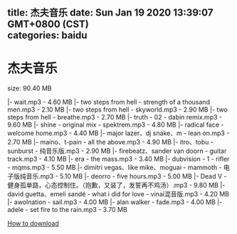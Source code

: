 
title: 杰夫音乐
date: Sun Jan 19 2020 13:39:07 GMT+0800 (CST)    
categories: baidu
---

# 杰夫音乐
size: 90.40 MB
 
 
|- wait.mp3 - 4.60 MB
|- two steps from hell - strength of a thousand men.mp3 - 2.10 MB
|- two steps from hell - skyworld.mp3 - 2.90 MB
|- two steps from hell - breathe.mp3 - 2.70 MB
|- truth - 02 - dabin remix.mp3 - 9.60 MB
|- shine - original mix - spektrem.mp3 - 4.80 MB
|- radical face - welcome home.mp3 - 4.40 MB
|- major lazer、dj snake、m - lean on.mp3 - 2.70 MB
|- maino、t-pain - all the above.mp3 - 4.90 MB
|- itro、tobu - sunburst - 纯音乐版.mp3 - 2.90 MB
|- firebeatz、sander van doorn - guitar track.mp3 - 4.10 MB
|- era - the mass.mp3 - 3.40 MB
|- dubvision - 1 - rifler - mqms.mp3 - 5.50 MB
|- dimitri vegas、like mike、moguai - mammoth - 电子版纯音乐.mp3 - 5.10 MB
|- deorro - five hours.mp3 - 5.00 MB
|- Dead V -健身孤单路，心态控制住。（抱歉，又装了，发誓再不鸡汤）.mp3 - 9.80 MB
|- david guetta、emeli sandé - what i did for love - vinai混音版.mp3 - 4.20 MB
|- awolnation - sail.mp3 - 4.00 MB
|- alan walker - fade.mp3 - 4.00 MB
|- adele - set fire to the rain.mp3 - 3.70 MB

[How to download](https://bpcam.bemobtrk.com/go/2ceec3aa-1ca2-46d6-b9ff-aaa5c184517c?jno=1891)